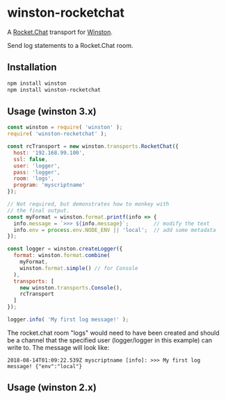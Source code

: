 # winston-rocketchat

A [Rocket.Chat](https://rocket.chat/) transport for [Winston](https://github.com/winstonjs/winston).

Send log statements to a Rocket.Chat room.

## Installation

```sh
npm install winston
npm install winston-rocketchat
```

## Usage (winston 3.x)

```javascript
const winston = require( 'winston' );
require( 'winston-rocketchat' );

const rcTransport = new winston.transports.RocketChat({
  host: '192.168.99.100',
  ssl: false,
  user: 'logger',
  pass: 'logger',
  room: 'logs',
  program: 'myscriptname'
});

// Not required, but demonstrates how to monkey with
// the final output.
const myFormat = winston.format.printf(info => {
  info.message = `>>> ${info.message}`;        // modify the text
  info.env = process.env.NODE_ENV || 'local';  // add some metadata
});

const logger = winston.createLogger({
  format: winston.format.combine(
    myFormat,
    winston.format.simple() // for Console
  ),
  transports: [
    new winston.transports.Console(),
    rcTransport
  ]
});

logger.info( 'My first log message!' );
```

The rocket.chat room "logs" would need to have been created and should be a channel that the specified user (logger/logger in this example) 
can write to.  The message will look like:

    2018-08-14T01:09:22.539Z myscriptname [info]: >>> My first log message! {"env":"local"}

## Usage (winston 2.x)

